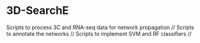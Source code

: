 # 3D-SearchE

Scripts to process 3C and RNA-seq data for network propagation //
Scripts to annotate the networks //
Scripts to implement SVM and RF classifiers //
